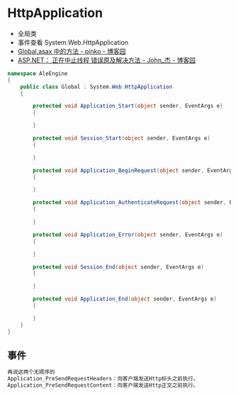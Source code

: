 # HttpApplication

- 全局类
- 事件查看 System.Web.HttpApplication
- [Global.asax 中的方法 - pinko - 博客园](https://www.cnblogs.com/pinko/archive/2013/05/02/3053965.html)
- [ASP.NET： 正在中止线程 错误原及解决方法 - John_杰 - 博客园](https://www.cnblogs.com/johnblogs/p/8822096.html)

```c#
namespace AleEngine
{
    public class Global : System.Web.HttpApplication
    {

        protected void Application_Start(object sender, EventArgs e)
        {

        }

        protected void Session_Start(object sender, EventArgs e)
        {

        }

        protected void Application_BeginRequest(object sender, EventArgs e)
        {

        }

        protected void Application_AuthenticateRequest(object sender, EventArgs e)
        {

        }

        protected void Application_Error(object sender, EventArgs e)
        {

        }

        protected void Session_End(object sender, EventArgs e)
        {

        }

        protected void Application_End(object sender, EventArgs e)
        {

        }
    }
}
```

## 事件

```c#
再说这两个无顺序的
Application_PreSendRequestHeaders：向客户端发送Http标头之前执行。
Application_PreSendRequestContent：向客户端发送Http正文之前执行。
```
